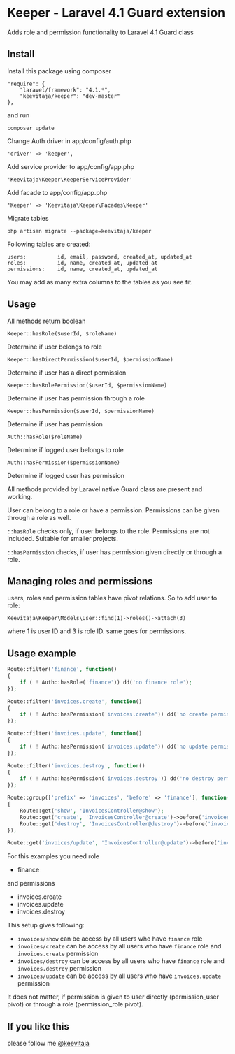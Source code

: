 # Keeper - Laravel 4.1 Guard extension

Adds role and permission functionality to Laravel 4.1 Guard class

## Install

Install this package using composer

	"require": {
	    "laravel/framework": "4.1.*",
	    "keevitaja/keeper": "dev-master"
	},

and run 

	composer update

Change Auth driver in app/config/auth.php

	'driver' => 'keeper',

Add service provider to app/config/app.php

	'Keevitaja\Keeper\KeeperServiceProvider'

Add facade to app/config/app.php

	'Keeper' => 'Keevitaja\Keeper\Facades\Keeper'

Migrate tables

	php artisan migrate --package=keevitaja/keeper

Following tables are created:

	users: 			id, email, password, created_at, updated_at
	roles: 			id, name, created_at, updated_at
	permissions:	id, name, created_at, updated_at

You may add as many extra columns to the tables as you see fit.


## Usage

All methods return boolean

	Keeper::hasRole($userId, $roleName)

Determine if user belongs to role

	Keeper::hasDirectPermission($userId, $permissionName)

Determine if user has a direct permission

	Keeper::hasRolePermission($userId, $permissionName)

Determine if user has permission through a role

	Keeper::hasPermission($userId, $permissionName)

Determine if user has permission

	Auth::hasRole($roleName)

Determine if logged user belongs to role

	Auth::hasPermission($permissionName)

Determine if logged user has permission

All methods provided by Laravel native Guard class are present and working.

User can belong to a role or have a permission. Permissions can be given through a role as well. 

`::hasRole` checks only, if user belongs to the role. Permissions are not included. Suitable for smaller projects.

`::hasPermission` checks, if user has permission given directly or through a role.

## Managing roles and permissions

users, roles and permission tables have pivot relations. So to add user to role:

	Keevitaja\Keeper\Models\User::find(1)->roles()->attach(3)

where 1 is user ID and 3 is role ID. same goes for permissions.

## Usage example

```php
Route::filter('finance', function()
{
	if ( ! Auth::hasRole('finance')) dd('no finance role');
});

Route::filter('invoices.create', function()
{
	if ( ! Auth::hasPermission('invoices.create')) dd('no create permission');
});

Route::filter('invoices.update', function()
{
	if ( ! Auth::hasPermission('invoices.update')) dd('no update permission');
});

Route::filter('invoices.destroy', function()
{
	if ( ! Auth::hasPermission('invoices.destroy')) dd('no destroy permission');
});

Route::group(['prefix' => 'invoices', 'before' => 'finance'], function()
{
	Route::get('show', 'InvoicesController@show');
	Route::get('create', 'InvoicesController@create')->before('invoices.create');
	Route::get('destroy', 'InvoicesController@destroy')->before('invoices.destroy');
});

Route::get('invoices/update', 'InvoicesController@update')->before('invoices.update');
```

For this examples you need role 

- finance 

and permissions

- invoices.create
- invoices.update
- invoices.destroy

This setup gives following:

- `invoices/show` can be access by all users who have `finance` role
- `invoices/create` can be access by all users who have `finance` role and `invoices.create` permission
- `invoices/destroy` can be access by all users who have `finance` role and `invoices.destroy` permission
- `invoices/update` can be access by all users who have `invoices.update` permission

It does not matter, if permission is given to user directly (permission_user pivot) or through a role (permission_role pivot).

## If you like this 

please follow me [@keevitaja](https://twitter.com/keevitaja)